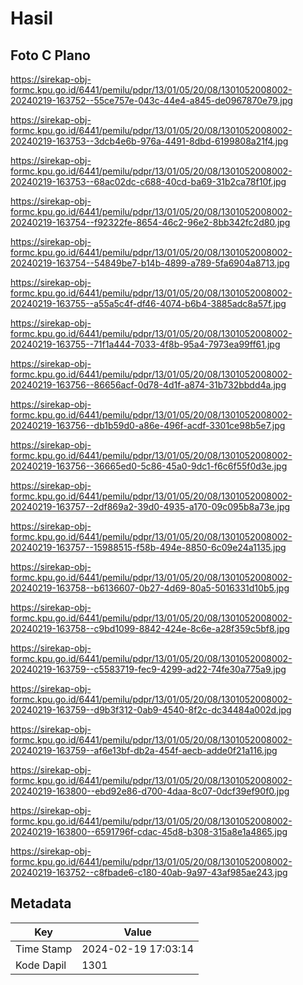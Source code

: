 # Hasil

## Foto C Plano

https://sirekap-obj-formc.kpu.go.id/6441/pemilu/pdpr/13/01/05/20/08/1301052008002-20240219-163752--55ce757e-043c-44e4-a845-de0967870e79.jpg

https://sirekap-obj-formc.kpu.go.id/6441/pemilu/pdpr/13/01/05/20/08/1301052008002-20240219-163753--3dcb4e6b-976a-4491-8dbd-6199808a21f4.jpg

https://sirekap-obj-formc.kpu.go.id/6441/pemilu/pdpr/13/01/05/20/08/1301052008002-20240219-163753--68ac02dc-c688-40cd-ba69-31b2ca78f10f.jpg

https://sirekap-obj-formc.kpu.go.id/6441/pemilu/pdpr/13/01/05/20/08/1301052008002-20240219-163754--f92322fe-8654-46c2-96e2-8bb342fc2d80.jpg

https://sirekap-obj-formc.kpu.go.id/6441/pemilu/pdpr/13/01/05/20/08/1301052008002-20240219-163754--54849be7-b14b-4899-a789-5fa6904a8713.jpg

https://sirekap-obj-formc.kpu.go.id/6441/pemilu/pdpr/13/01/05/20/08/1301052008002-20240219-163755--a55a5c4f-df46-4074-b6b4-3885adc8a57f.jpg

https://sirekap-obj-formc.kpu.go.id/6441/pemilu/pdpr/13/01/05/20/08/1301052008002-20240219-163755--71f1a444-7033-4f8b-95a4-7973ea99ff61.jpg

https://sirekap-obj-formc.kpu.go.id/6441/pemilu/pdpr/13/01/05/20/08/1301052008002-20240219-163756--86656acf-0d78-4d1f-a874-31b732bbdd4a.jpg

https://sirekap-obj-formc.kpu.go.id/6441/pemilu/pdpr/13/01/05/20/08/1301052008002-20240219-163756--db1b59d0-a86e-496f-acdf-3301ce98b5e7.jpg

https://sirekap-obj-formc.kpu.go.id/6441/pemilu/pdpr/13/01/05/20/08/1301052008002-20240219-163756--36665ed0-5c86-45a0-9dc1-f6c6f55f0d3e.jpg

https://sirekap-obj-formc.kpu.go.id/6441/pemilu/pdpr/13/01/05/20/08/1301052008002-20240219-163757--2df869a2-39d0-4935-a170-09c095b8a73e.jpg

https://sirekap-obj-formc.kpu.go.id/6441/pemilu/pdpr/13/01/05/20/08/1301052008002-20240219-163757--15988515-f58b-494e-8850-6c09e24a1135.jpg

https://sirekap-obj-formc.kpu.go.id/6441/pemilu/pdpr/13/01/05/20/08/1301052008002-20240219-163758--b6136607-0b27-4d69-80a5-5016331d10b5.jpg

https://sirekap-obj-formc.kpu.go.id/6441/pemilu/pdpr/13/01/05/20/08/1301052008002-20240219-163758--c9bd1099-8842-424e-8c6e-a28f359c5bf8.jpg

https://sirekap-obj-formc.kpu.go.id/6441/pemilu/pdpr/13/01/05/20/08/1301052008002-20240219-163759--c5583719-fec9-4299-ad22-74fe30a775a9.jpg

https://sirekap-obj-formc.kpu.go.id/6441/pemilu/pdpr/13/01/05/20/08/1301052008002-20240219-163759--d9b3f312-0ab9-4540-8f2c-dc34484a002d.jpg

https://sirekap-obj-formc.kpu.go.id/6441/pemilu/pdpr/13/01/05/20/08/1301052008002-20240219-163759--af6e13bf-db2a-454f-aecb-adde0f21a116.jpg

https://sirekap-obj-formc.kpu.go.id/6441/pemilu/pdpr/13/01/05/20/08/1301052008002-20240219-163800--ebd92e86-d700-4daa-8c07-0dcf39ef90f0.jpg

https://sirekap-obj-formc.kpu.go.id/6441/pemilu/pdpr/13/01/05/20/08/1301052008002-20240219-163800--6591796f-cdac-45d8-b308-315a8e1a4865.jpg

https://sirekap-obj-formc.kpu.go.id/6441/pemilu/pdpr/13/01/05/20/08/1301052008002-20240219-163752--c8fbade6-c180-40ab-9a97-43af985ae243.jpg


## Metadata

| Key        | Value               |
| ---------- | ------------------- |
| Time Stamp | 2024-02-19 17:03:14 |
| Kode Dapil | 1301                |



